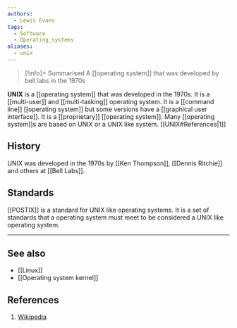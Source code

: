 ```yaml
---
authors: 
  - Lewis Evans
tags:
  - Software
  - Operating_systems
aliases:
  - unix
---
```

> [!info]+ Summarised
> A [[operating system]] that was developed by bell labs in the 1970s

**UNIX** is a [[operating system]] that was developed in the 1970s. It is a [[multi-user]] and [[multi-tasking]] operating system. It is a [[command line]] [[operating system]] but some versions have a [[graphical user interface]]. It is a [[proprietary]] [[operating system]]. Many [[operating system]]s are based on UNIX or a UNIX like system. [[UNIX#References|1]]

## History

UNIX was developed in the 1970s by [[Ken Thompson]], [[Dennis Ritchie]] and others at [[Bell Labs]].

## Standards

[[POSTIX]] is a standard for UNIX like operating systems. It is a set of standards that a operating system must meet to be considered a UNIX like operating system.

___
## See also
- [[Linux]]
- [[Operating system kernel]]

## References
1. [Wikipedia](https://en.wikipedia.org/wiki/Unix)